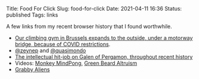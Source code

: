 Title: Food For Click
Slug: food-for-click
Date: 2021-04-11 16:36
Status: published
Tags: links

A few links from my recent browser history that I found worthwhile.

* [Our climbing gym in Brussels expands to the outside, under a motorway bridge, because of COVID restrictions](https://bx1.be/categories/news/auderghem-un-mur-descalade-pour-des-cours-sous-le-viaduc-herrmann-debroux/).
* [@zeynep](https://twitter.com/zeynep/) and [@quasimondo](https://twitter.com/quasimondo)
* [The intellectual hit-job on Galen of Pergamon, throughout recent history](https://astralcodexten.substack.com/p/your-book-review-on-the-natural-faculties)
* Videos: [Monkey MindPong](https://www.youtube.com/watch?v=rsCul1sp4hQ), [Green Beard Altruism](https://www.youtube.com/watch?v=goePYJ74Ydg)
* [Grabby Aliens](https://grabbyaliens.com/)
